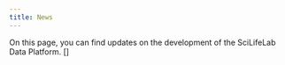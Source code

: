 ```yaml
---
title: News
---
```


On this page, you can find updates on the development of the SciLifeLab Data Platform. []
